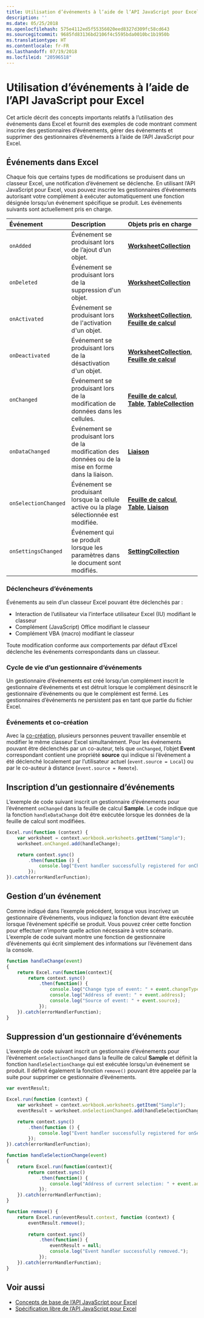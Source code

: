 ```yaml
---
title: Utilisation d’événements à l’aide de l’API JavaScript pour Excel
description: ''
ms.date: 05/25/2018
ms.openlocfilehash: 575e4112ed5f55356020eed8327d309fc58cd643
ms.sourcegitcommit: 9685fd83136bd2106f4c5595bda0010bc1b1950b
ms.translationtype: HT
ms.contentlocale: fr-FR
ms.lasthandoff: 07/19/2018
ms.locfileid: "20596518"
---
```

# <a name="work-with-events-using-the-excel-javascript-api"></a>Utilisation d’événements à l’aide de l’API JavaScript pour Excel 

Cet article décrit des concepts importants relatifs à l’utilisation des événements dans Excel et fournit des exemples de code montrant comment inscrire des gestionnaires d’événements, gérer des événements et supprimer des gestionnaires d’événements à l’aide de l’API JavaScript pour Excel. 

## <a name="events-in-excel"></a>Événements dans Excel

Chaque fois que certains types de modifications se produisent dans un classeur Excel, une notification d’événement se déclenche. En utilisant l’API JavaScript pour Excel, vous pouvez inscrire les gestionnaires d’événements autorisant votre complément à exécuter automatiquement une fonction désignée lorsqu’un événement spécifique se produit. Les événements suivants sont actuellement pris en charge.

| Événement | Description | Objets pris en charge |
|:---------------|:-------------|:-----------|
| `onAdded` | Événement se produisant lors de l’ajout d’un objet. | [**WorksheetCollection**](https://dev.office.com/reference/add-ins/excel/worksheetcollection) |
| `onDeleted` | Événement se produisant lors de la suppression d'un objet. | [**WorksheetCollection**](https://dev.office.com/reference/add-ins/excel/worksheetcollection) |
| `onActivated` | Événement se produisant lors de l'activation d'un objet. | [**WorksheetCollection**](https://dev.office.com/reference/add-ins/excel/worksheetcollection), [**Feuille de calcul**](https://dev.office.com/reference/add-ins/excel/worksheet) |
| `onDeactivated` | Événement se produisant lors de la désactivation d'un objet. | [**WorksheetCollection**](https://dev.office.com/reference/add-ins/excel/worksheetcollection), [**Feuille de calcul**](https://dev.office.com/reference/add-ins/excel/worksheet) |
| `onChanged` | Événement se produisant lors de la modification de données dans les cellules. | [**Feuille de calcul**](https://dev.office.com/reference/add-ins/excel/worksheet), [**Table**](https://dev.office.com/reference/add-ins/excel/table), [**TableCollection**](https://dev.office.com/reference/add-ins/excel/tablecollection) |
| `onDataChanged` | Événement se produisant lors de la modification des données ou de la mise en forme dans la liaison. | [**Liaison**](https://dev.office.com/reference/add-ins/excel/binding) |
| `onSelectionChanged` | Événement se produisant lorsque la cellule active ou la plage sélectionnée est modifiée. | [**Feuille de calcul**](https://dev.office.com/reference/add-ins/excel/worksheet), [**Table**](https://dev.office.com/reference/add-ins/excel/table), [**Liaison**](https://dev.office.com/reference/add-ins/excel/binding) |
| `onSettingsChanged` | Événement qui se produit lorsque les paramètres dans le document sont modifiés. | [**SettingCollection**](https://dev.office.com/reference/add-ins/excel/settingcollection) |

### <a name="event-triggers"></a>Déclencheurs d’événements

Événements au sein d’un classeur Excel pouvant être déclenchés par :

- Interaction de l’utilisateur via l’interface utilisateur Excel (IU) modifiant le classeur
- Complément (JavaScript) Office modifiant le classeur
- Complément VBA (macro) modifiant le classeur

Toute modification conforme aux comportements par défaut d’Excel déclenche les événements correspondants dans un classeur.

### <a name="lifecycle-of-an-event-handler"></a>Cycle de vie d’un gestionnaire d’événements

Un gestionnaire d’événements est créé lorsqu’un complément inscrit le gestionnaire d’événements et est détruit lorsque le complément désinscrit le gestionnaire d’événements ou que le complément est fermé. Les gestionnaires d’événements ne persistent pas en tant que partie du fichier Excel.

### <a name="events-and-coauthoring"></a>Événements et co-création

Avec la [co-création](co-authoring-in-excel-add-ins.md), plusieurs personnes peuvent travailler ensemble et modifier le même classeur Excel simultanément. Pour les événements pouvant être déclenchés par un co-auteur, tels que `onChanged`, l’objet **Event** correspondant contient une propriété **source** qui indique si l’événement a été déclenché localement par l’utilisateur actuel (`event.source = Local`) ou par le co-auteur à distance (`event.source = Remote`).

## <a name="register-an-event-handler"></a>Inscription d’un gestionnaire d’événements

L’exemple de code suivant inscrit un gestionnaire d’événements pour l’événement `onChanged` dans la feuille de calcul **Sample**. Le code indique que la fonction `handleDataChange` doit être exécutée lorsque les données de la feuille de calcul sont modifiées.

```js
Excel.run(function (context) {
    var worksheet = context.workbook.worksheets.getItem("Sample");
    worksheet.onChanged.add(handleChange);

    return context.sync()
        .then(function () {
            console.log("Event handler successfully registered for onChanged event in the worksheet.");
        });
}).catch(errorHandlerFunction);
```

## <a name="handle-an-event"></a>Gestion d’un événement

Comme indiqué dans l’exemple précédent, lorsque vous inscrivez un gestionnaire d’événements, vous indiquez la fonction devant être exécutée lorsque l’événement spécifié se produit. Vous pouvez créer cette fonction pour effectuer n’importe quelle action nécessaire à votre scénario. L’exemple de code suivant montre une fonction de gestionnaire d’événements qui écrit simplement des informations sur l’événement dans la console. 

```js
function handleChange(event)
{ 
    return Excel.run(function(context){
        return context.sync()
            .then(function() {
                console.log("Change type of event: " + event.changeType);
                console.log("Address of event: " + event.address);
                console.log("Source of event: " + event.source);
            });
    }).catch(errorHandlerFunction);
}
```

## <a name="remove-an-event-handler"></a>Suppression d’un gestionnaire d’événements

L’exemple de code suivant inscrit un gestionnaire d’événements pour l’événement `onSelectionChanged` dans la feuille de calcul **Sample** et définit la fonction `handleSelectionChange` qui est exécutée lorsqu’un événement se produit. Il définit également la fonction `remove()` pouvant être appelée par la suite pour supprimer ce gestionnaire d’événements.

```js
var eventResult;

Excel.run(function (context) {
    var worksheet = context.workbook.worksheets.getItem("Sample");
    eventResult = worksheet.onSelectionChanged.add(handleSelectionChange);

    return context.sync()
        .then(function () {
            console.log("Event handler successfully registered for onSelectionChanged event in the worksheet.");
        });
}).catch(errorHandlerFunction);

function handleSelectionChange(event)
{ 
    return Excel.run(function(context){
        return context.sync()
            .then(function() {
                console.log("Address of current selection: " + event.address);
            });
    }).catch(errorHandlerFunction);
}

function remove() {
    return Excel.run(eventResult.context, function (context) {
        eventResult.remove();
        
        return context.sync()
            .then(function() {
                eventResult = null;
                console.log("Event handler successfully removed.");
            });
    }).catch(errorHandlerFunction);
}
```

## <a name="see-also"></a>Voir aussi

- [Concepts de base de l’API JavaScript pour Excel](excel-add-ins-core-concepts.md)
- [Spécification libre de l’API JavaScript pour Excel](https://github.com/OfficeDev/office-js-docs/tree/ExcelJs_OpenSpec)